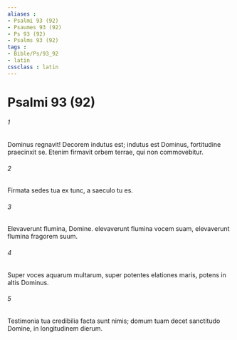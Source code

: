 ```yaml
---
aliases : 
- Psalmi 93 (92)
- Psaumes 93 (92)
- Ps 93 (92)
- Psalms 93 (92)
tags : 
- Bible/Ps/93_92
- latin
cssclass : latin
---
```


# Psalmi 93 (92)

###### 1
Dominus regnavit! Decorem indutus est; indutus est Dominus, fortitudine praecinxit se. Etenim firmavit orbem terrae, qui non commovebitur.
###### 2
Firmata sedes tua ex tunc, a saeculo tu es.
###### 3
Elevaverunt flumina, Domine. elevaverunt flumina vocem suam, elevaverunt flumina fragorem suum.
###### 4
Super voces aquarum multarum, super potentes elationes maris, potens in altis Dominus.
###### 5
Testimonia tua credibilia facta sunt nimis; domum tuam decet sanctitudo Domine, in longitudinem dierum.
